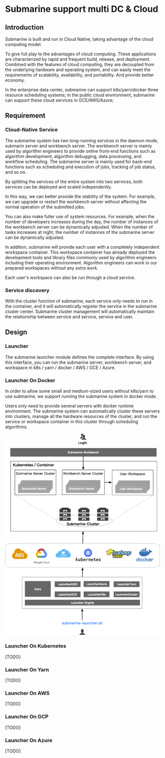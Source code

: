 # Submarine support multi DC & Cloud

## Introduction
Submarine is built and run in Cloud Native, taking advantage of the cloud computing model.

To give full play to the advantages of cloud computing. These applications are characterized by rapid and frequent build, release, and deployment. Combined with the features of cloud computing, they are decoupled from the underlying hardware and operating system, and can easily meet the requirements of scalability, availability, and portability. And provide better economy.

In the enterprise data center, submarine can support k8s/yarn/docker three resource scheduling systems; in the public cloud environment, submarine can support these cloud services in GCE/AWS/Azure;


## Requirement

### Cloud-Native Service

The submarine system has two long-running services in the daemon mode, submarin server and workbench server. The workbench server is mainly used by algorithm engineers to provide online front-end functions such as algorithm development, algorithm debugging, data processing, and workflow scheduling. The submarine server is mainly used for back-end functions such as scheduling and execution of jobs, tracking of job status, and so on.

By splitting the services of the entire system into two services, both services can be deployed and scaled independently.

In this way, we can better provide the stability of the system. For example, we can upgrade or restart the workbench server without affecting the normal operation of the submitted jobs.

You can also make fuller use of system resources. For example, when the number of developers increases during the day, the number of instances of the workbench server can be dynamically adjusted. When the number of tasks increases at night, the number of instances of the submarine server can be dynamically adjusted.

In addition, submarine will provide each user with a completely independent workspace container. This workspace container has already deployed the development tools and library files commonly used by algorithm engineers including their operating environment. Algorithm engineers can work in our prepared workspaces without any extra work.

Each user's workspace can also be run through a cloud service.

### Service discovery
With the cluster function of submarine, each service only needs to run in the container, and it will automatically register the service in the submarine cluster center. Submarine cluster management will automatically maintain the relationship between service and service, service and user.

## Design



### Launcher

The submarine launcher module defines the complete interface. By using this interface, you can run the submarine server, workbench server, and workspace in k8s / yarn / docker / AWS / GCE / Azure.


### Launcher On Docker
In order to allow some small and medium-sized users without k8s/yarn to use submarine, we support running the submarine system in docker mode.

Users only need to provide several servers with docker runtime environment. The submarine system can automatically cluster these servers into clusters, manage all the hardware resources of the cluster, and run the service or workspace container in this cluster through scheduling algorithms.

![cloud-service](../assets/design/multi-dc-cloud.png)


### Launcher On Kubernetes
[TODO]

### Launcher On Yarn
[TODO]

### Launcher On AWS
[TODO]

### Launcher On GCP
[TODO]

### Launcher On Azure
[TODO]
